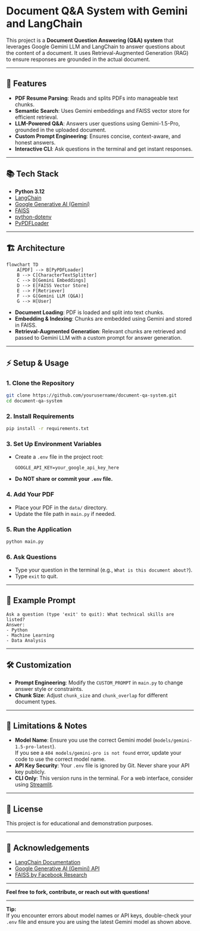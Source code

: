 # Document Q&A System with Gemini and LangChain

This project is a **Document Question Answering (Q&A) system** that leverages Google Gemini LLM and LangChain to answer questions about the content of a document. It uses Retrieval-Augmented Generation (RAG) to ensure responses are grounded in the actual document.

---

## 🚀 Features

- **PDF Resume Parsing**: Reads and splits PDFs into manageable text chunks.
- **Semantic Search**: Uses Gemini embeddings and FAISS vector store for efficient retrieval.
- **LLM-Powered Q&A**: Answers user questions using Gemini-1.5-Pro, grounded in the uploaded document.
- **Custom Prompt Engineering**: Ensures concise, context-aware, and honest answers.
- **Interactive CLI**: Ask questions in the terminal and get instant responses.

---

## 📚 Tech Stack

- **Python 3.12**
- [LangChain](https://python.langchain.com/)
- [Google Generative AI (Gemini)](https://ai.google.dev/)
- [FAISS](https://github.com/facebookresearch/faiss)
- [python-dotenv](https://pypi.org/project/python-dotenv/)
- [PyPDFLoader](https://python.langchain.com/docs/integrations/document_loaders/pdf)

---

## 🏗️ Architecture

```mermaid
flowchart TD
    A[PDF] --> B[PyPDFLoader]
    B --> C[CharacterTextSplitter]
    C --> D[Gemini Embeddings]
    D --> E[FAISS Vector Store]
    E --> F[Retriever]
    F --> G[Gemini LLM (Q&A)]
    G --> H[User]
```

- **Document Loading**: PDF is loaded and split into text chunks.
- **Embedding & Indexing**: Chunks are embedded using Gemini and stored in FAISS.
- **Retrieval-Augmented Generation**: Relevant chunks are retrieved and passed to Gemini LLM with a custom prompt for answer generation.

---

## ⚡️ Setup & Usage

### 1. Clone the Repository

```bash
git clone https://github.com/yourusername/document-qa-system.git
cd document-qa-system
```

### 2. Install Requirements

```bash
pip install -r requirements.txt
```

### 3. Set Up Environment Variables

- Create a `.env` file in the project root:
  ```
  GOOGLE_API_KEY=your_google_api_key_here
  ```
- **Do NOT share or commit your `.env` file.**

### 4. Add Your PDF

- Place your PDF in the `data/` directory.
- Update the file path in `main.py` if needed.

### 5. Run the Application

```bash
python main.py
```

### 6. Ask Questions

- Type your question in the terminal (e.g., `What is this document about?`).
- Type `exit` to quit.

---

## 📝 Example Prompt

```
Ask a question (type 'exit' to quit): What technical skills are listed?
Answer:
- Python
- Machine Learning
- Data Analysis
```

---

## 🛠️ Customization

- **Prompt Engineering**: Modify the `CUSTOM_PROMPT` in `main.py` to change answer style or constraints.
- **Chunk Size**: Adjust `chunk_size` and `chunk_overlap` for different document types.

---

## 🧩 Limitations & Notes

- **Model Name**: Ensure you use the correct Gemini model (`models/gemini-1.5-pro-latest`).  
  If you see a `404 models/gemini-pro is not found` error, update your code to use the correct model name.
- **API Key Security**: Your `.env` file is ignored by Git. Never share your API key publicly.
- **CLI Only**: This version runs in the terminal. For a web interface, consider using [Streamlit](https://streamlit.io/).

---

## 📄 License

This project is for educational and demonstration purposes.

---

## 🙏 Acknowledgements

- [LangChain Documentation](https://python.langchain.com/docs/)
- [Google Generative AI (Gemini) API](https://ai.google.dev/)
- [FAISS by Facebook Research](https://github.com/facebookresearch/faiss)

---

**Feel free to fork, contribute, or reach out with questions!**

---

**Tip:**  
If you encounter errors about model names or API keys, double-check your `.env` file and ensure you are using the latest Gemini model as shown above.

